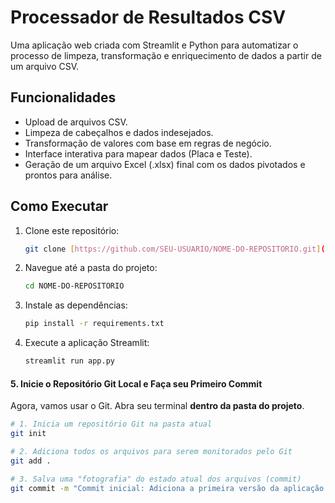 # Processador de Resultados CSV

Uma aplicação web criada com Streamlit e Python para automatizar o processo de limpeza, transformação e enriquecimento de dados a partir de um arquivo CSV.

## Funcionalidades

- Upload de arquivos CSV.
- Limpeza de cabeçalhos e dados indesejados.
- Transformação de valores com base em regras de negócio.
- Interface interativa para mapear dados (Placa e Teste).
- Geração de um arquivo Excel (.xlsx) final com os dados pivotados e prontos para análise.

## Como Executar

1.  Clone este repositório:
    ```bash
    git clone [https://github.com/SEU-USUARIO/NOME-DO-REPOSITORIO.git](https://github.com/SEU-USUARIO/NOME-DO-REPOSITORIO.git)
    ```
2.  Navegue até a pasta do projeto:
    ```bash
    cd NOME-DO-REPOSITORIO
    ```
3.  Instale as dependências:
    ```bash
    pip install -r requirements.txt
    ```
4.  Execute a aplicação Streamlit:
    ```bash
    streamlit run app.py
    ```

#### **5. Inicie o Repositório Git Local e Faça seu Primeiro Commit**

Agora, vamos usar o Git. Abra seu terminal **dentro da pasta do projeto**.

```bash
# 1. Inicia um repositório Git na pasta atual
git init

# 2. Adiciona todos os arquivos para serem monitorados pelo Git
git add .

# 3. Salva uma "fotografia" do estado atual dos arquivos (commit)
git commit -m "Commit inicial: Adiciona a primeira versão da aplicação e arquivos de configuração"